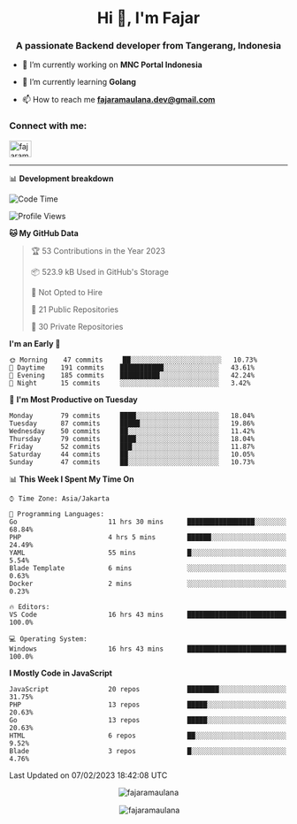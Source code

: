<h1 align="center">Hi 👋, I'm Fajar</h1>
<h3 align="center">A passionate Backend developer from Tangerang, Indonesia</h3>

<!-- <p align="left"> <img src="https://komarev.com/ghpvc/?username=fajaramaulana&label=Profile%20views&color=0e75b6&style=flat" alt="fajaramaulana" /> </p> -->

- 🔭 I’m currently working on **MNC Portal Indonesia**

- 🌱 I’m currently learning **Golang**

- 📫 How to reach me **fajaramaulana.dev@gmail.com**

<h3 align="left">Connect with me:</h3>
<p align="left">
<a href="https://linkedin.com/in/fajar-agus-maulana-73533a180/" target="blank"><img align="center" src="https://raw.githubusercontent.com/rahuldkjain/github-profile-readme-generator/master/src/images/icons/Social/linked-in-alt.svg" alt="fajaramaulana" height="30" width="40" /></a>
</p>

-------

📊 **Development breakdown**
<!--START_SECTION:waka-->
![Code Time](http://img.shields.io/badge/Code%20Time-873%20hrs%2038%20mins-blue)

![Profile Views](http://img.shields.io/badge/Profile%20Views-71-blue)

**🐱 My GitHub Data** 

> 🏆 53 Contributions in the Year 2023
 > 
> 📦 523.9 kB Used in GitHub's Storage 
 > 
> 🚫 Not Opted to Hire
 > 
> 📜 21 Public Repositories 
 > 
> 🔑 30 Private Repositories  
 > 
**I'm an Early 🐤** 

```text
🌞 Morning    47 commits     ██░░░░░░░░░░░░░░░░░░░░░░░   10.73% 
🌆 Daytime    191 commits    ███████████░░░░░░░░░░░░░░   43.61% 
🌃 Evening    185 commits    ██████████░░░░░░░░░░░░░░░   42.24% 
🌙 Night      15 commits     ░░░░░░░░░░░░░░░░░░░░░░░░░   3.42%

```
📅 **I'm Most Productive on Tuesday** 

```text
Monday       79 commits     ████░░░░░░░░░░░░░░░░░░░░░   18.04% 
Tuesday      87 commits     █████░░░░░░░░░░░░░░░░░░░░   19.86% 
Wednesday    50 commits     ██░░░░░░░░░░░░░░░░░░░░░░░   11.42% 
Thursday     79 commits     ████░░░░░░░░░░░░░░░░░░░░░   18.04% 
Friday       52 commits     ███░░░░░░░░░░░░░░░░░░░░░░   11.87% 
Saturday     44 commits     ██░░░░░░░░░░░░░░░░░░░░░░░   10.05% 
Sunday       47 commits     ██░░░░░░░░░░░░░░░░░░░░░░░   10.73%

```


📊 **This Week I Spent My Time On** 

```text
⌚︎ Time Zone: Asia/Jakarta

💬 Programming Languages: 
Go                       11 hrs 30 mins      █████████████████░░░░░░░░   68.84% 
PHP                      4 hrs 5 mins        ██████░░░░░░░░░░░░░░░░░░░   24.49% 
YAML                     55 mins             █░░░░░░░░░░░░░░░░░░░░░░░░   5.54% 
Blade Template           6 mins              ░░░░░░░░░░░░░░░░░░░░░░░░░   0.63% 
Docker                   2 mins              ░░░░░░░░░░░░░░░░░░░░░░░░░   0.23%

🔥 Editors: 
VS Code                  16 hrs 43 mins      █████████████████████████   100.0%

💻 Operating System: 
Windows                  16 hrs 43 mins      █████████████████████████   100.0%

```

**I Mostly Code in JavaScript** 

```text
JavaScript               20 repos            ████████░░░░░░░░░░░░░░░░░   31.75% 
PHP                      13 repos            █████░░░░░░░░░░░░░░░░░░░░   20.63% 
Go                       13 repos            █████░░░░░░░░░░░░░░░░░░░░   20.63% 
HTML                     6 repos             ██░░░░░░░░░░░░░░░░░░░░░░░   9.52% 
Blade                    3 repos             █░░░░░░░░░░░░░░░░░░░░░░░░   4.76%

```



 Last Updated on 07/02/2023 18:42:08 UTC
<!--END_SECTION:waka-->
<p align="center"><img align="center" src="https://github-readme-stats.vercel.app/api/top-langs?username=fajaramaulana&show_icons=true&locale=en&layout=compact" alt="fajaramaulana" /></p>

<p align="center">&nbsp;<img align="center" src="https://github-readme-stats.vercel.app/api?username=fajaramaulana&show_icons=true&locale=en" alt="fajaramaulana" /></p>
